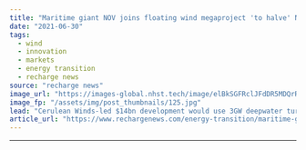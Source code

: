 ```yaml
---
title: "Maritime giant NOV joins floating wind megaproject 'to halve' North Sea oil emissions"
date: "2021-06-30"
tags: 
  - wind
  - innovation
  - markets
  - energy transition
  - recharge news
source: "recharge news"
image_url: "https://images-global.nhst.tech/image/elBkSGFRclJFdDR5MDQrR2VzbjJVUUN3S08reGtkTGptWmRJQUJzWGVDMD0=/nhst/binary/3360a8a6615f9c81932828bafa328a46"
image_fp: "/assets/img/post_thumbnails/125.jpg"
lead: "Cerulean Winds-led $14bn development would use 3GW deepwater turbine array to electrify oil & gas complexes while sending power to shore to run green hydrogen plant from 2024"
article_url: "https://www.rechargenews.com/energy-transition/maritime-giant-nov-joins-floating-wind-megaproject-to-halve-north-sea-oil-emissions/2-1-1032698"
---
```


---

